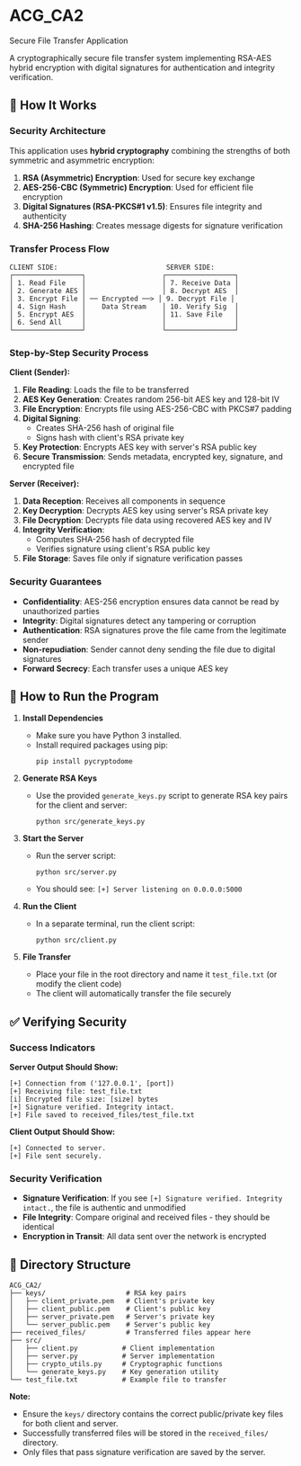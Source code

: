 # ACG_CA2
Secure File Transfer Application

A cryptographically secure file transfer system implementing RSA-AES hybrid encryption with digital signatures for authentication and integrity verification.

## 🔐 How It Works

### Security Architecture

This application uses **hybrid cryptography** combining the strengths of both symmetric and asymmetric encryption:

1. **RSA (Asymmetric) Encryption**: Used for secure key exchange
2. **AES-256-CBC (Symmetric) Encryption**: Used for efficient file encryption
3. **Digital Signatures (RSA-PKCS#1 v1.5)**: Ensures file integrity and authenticity
4. **SHA-256 Hashing**: Creates message digests for signature verification

### Transfer Process Flow

```
CLIENT SIDE:                           SERVER SIDE:
┌─────────────────┐                   ┌─────────────────┐
│ 1. Read File    │                   │ 7. Receive Data │
│ 2. Generate AES │                   │ 8. Decrypt AES  │
│ 3. Encrypt File │ ── Encrypted ──> │ 9. Decrypt File │
│ 4. Sign Hash    │    Data Stream    │ 10. Verify Sig  │
│ 5. Encrypt AES  │                   │ 11. Save File   │
│ 6. Send All     │                   │                 │
└─────────────────┘                   └─────────────────┘
```

### Step-by-Step Security Process

**Client (Sender):**
1. **File Reading**: Loads the file to be transferred
2. **AES Key Generation**: Creates random 256-bit AES key and 128-bit IV
3. **File Encryption**: Encrypts file using AES-256-CBC with PKCS#7 padding
4. **Digital Signing**: 
   - Creates SHA-256 hash of original file
   - Signs hash with client's RSA private key
5. **Key Protection**: Encrypts AES key with server's RSA public key
6. **Secure Transmission**: Sends metadata, encrypted key, signature, and encrypted file

**Server (Receiver):**
1. **Data Reception**: Receives all components in sequence
2. **Key Decryption**: Decrypts AES key using server's RSA private key
3. **File Decryption**: Decrypts file data using recovered AES key and IV
4. **Integrity Verification**:
   - Computes SHA-256 hash of decrypted file
   - Verifies signature using client's RSA public key
5. **File Storage**: Saves file only if signature verification passes

### Security Guarantees

- **Confidentiality**: AES-256 encryption ensures data cannot be read by unauthorized parties
- **Integrity**: Digital signatures detect any tampering or corruption
- **Authentication**: RSA signatures prove the file came from the legitimate sender
- **Non-repudiation**: Sender cannot deny sending the file due to digital signatures
- **Forward Secrecy**: Each transfer uses a unique AES key

## 🚀 How to Run the Program

1. **Install Dependencies**
   - Make sure you have Python 3 installed.
   - Install required packages using pip:
     ```
     pip install pycryptodome
     ```

2. **Generate RSA Keys**
   - Use the provided `generate_keys.py` script to generate RSA key pairs for the client and server:
     ```
     python src/generate_keys.py
     ```

3. **Start the Server**
   - Run the server script:
     ```
     python src/server.py
     ```
   - You should see: `[+] Server listening on 0.0.0.0:5000`

4. **Run the Client**
   - In a separate terminal, run the client script:
     ```
     python src/client.py
     ```

5. **File Transfer**
   - Place your file in the root directory and name it `test_file.txt` (or modify the client code)
   - The client will automatically transfer the file securely

## ✅ Verifying Security

### Success Indicators

**Server Output Should Show:**
```
[+] Connection from ('127.0.0.1', [port])
[+] Receiving file: test_file.txt
[i] Encrypted file size: [size] bytes
[+] Signature verified. Integrity intact.
[+] File saved to received_files/test_file.txt
```

**Client Output Should Show:**
```
[+] Connected to server.
[+] File sent securely.
```

### Security Verification

- **Signature Verification**: If you see `[+] Signature verified. Integrity intact.`, the file is authentic and unmodified
- **File Integrity**: Compare original and received files - they should be identical
- **Encryption in Transit**: All data sent over the network is encrypted

## 📁 Directory Structure

```
ACG_CA2/
├── keys/                    # RSA key pairs
│   ├── client_private.pem   # Client's private key
│   ├── client_public.pem    # Client's public key
│   ├── server_private.pem   # Server's private key
│   └── server_public.pem    # Server's public key
├── received_files/          # Transferred files appear here
├── src/
│   ├── client.py           # Client implementation
│   ├── server.py           # Server implementation
│   ├── crypto_utils.py     # Cryptographic functions
│   └── generate_keys.py    # Key generation utility
└── test_file.txt           # Example file to transfer
```

**Note:**  
- Ensure the `keys/` directory contains the correct public/private key files for both client and server.
- Successfully transferred files will be stored in the `received_files/` directory.
- Only files that pass signature verification are saved by the server.
